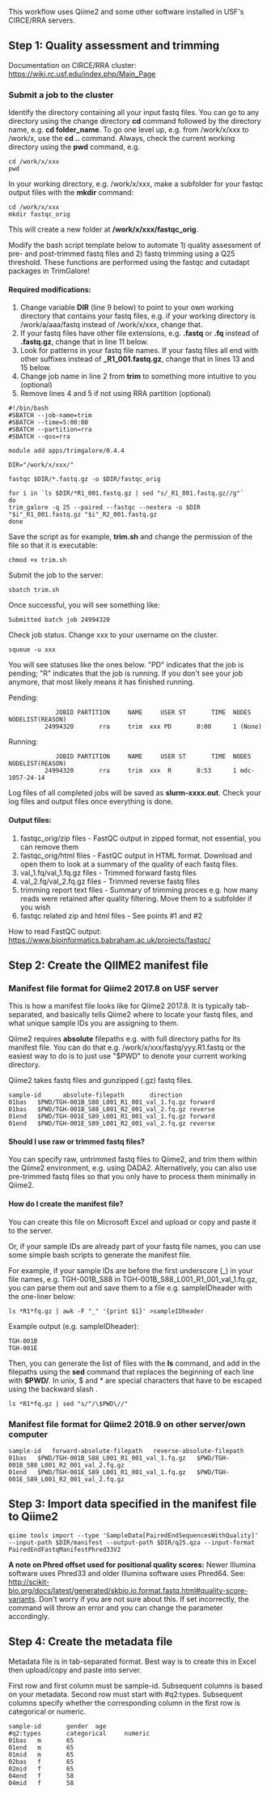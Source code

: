 This workflow uses Qiime2 and some other software installed in USF's CIRCE/RRA servers. 

## Step 1: Quality assessment and trimming

Documentation on CIRCE/RRA cluster: https://wiki.rc.usf.edu/index.php/Main_Page

### Submit a job to the cluster

Identify the directory containing all your input fastq files. You can go to any directory using the change directory **cd** command followed by the directory name, e.g. **cd folder_name**. To go one level up, e.g. from /work/x/xxx to /work/x, use the **cd ..** command. Always, check the current working directory using the **pwd** command, e.g.

```
cd /work/x/xxx
pwd
```
In your working directory, e.g. /work/x/xxx, make a subfolder for your fastqc output files with the **mkdir** command:

```
cd /work/x/xxx
mkdir fastqc_orig
```

This will create a new folder at **/work/x/xxx/fastqc_orig**.

Modify the bash script template below to automate 1) quality assessment of pre- and post-trimmed fastq files and 2) fastq trimming using a Q25 threshold. These functions are performed using the fastqc and cutadapt packages in TrimGalore!

#### Required modifications: 
1. Change variable **DIR** (line 9 below) to point to your own working directory that contains your fastq files, e.g. if your working directory is /work/a/aaa/fastq instead of /work/x/xxx, change that.
2. If your fastq files have other file extensions, e.g. **.fastq** or **.fq** instead of **.fastq.gz**, change that in line 11 below.
3. Look for patterns in your fastq file names. If your fastq files all end with other suffixes instead of **_R1_001.fastq.gz**, change that in lines 13 and 15 below.
4. Change job name in line 2 from **trim** to something more intuitive to you (optional)
5. Remove lines 4 and 5 if not using RRA partition (optional)

```
#!/bin/bash
#SBATCH --job-name=trim
#SBATCH --time=5:00:00
#SBATCH --partition=rra
#SBATCH --qos=rra

module add apps/trimgalore/0.4.4

DIR="/work/x/xxx/"

fastqc $DIR/*.fastq.gz -o $DIR/fastqc_orig

for i in `ls $DIR/*R1_001.fastq.gz | sed "s/_R1_001.fastq.gz//g"`
do
trim_galore -q 25 --paired --fastqc --nextera -o $DIR "$i"_R1_001.fastq.gz "$i"_R2_001.fastq.gz
done
```
Save the script as for example, **trim.sh** and change the permission of the file so that it is executable:

```
chmod +x trim.sh
```

Submit the job to the server:

```
sbatch trim.sh
```
Once successful, you will see something like:
```
Submitted batch job 24994320
```

Check job status. Change xxx to your username on the cluster.
```
squeue -u xxx
```
You will see statuses like the ones below. "PD" indicates that the job is pending; "R" indicates that the job is running. If you don't see your job anymore, that most likely means it has finished running.

Pending:

```
             JOBID PARTITION     NAME     USER ST       TIME  NODES NODELIST(REASON)
          24994320       rra     trim  xxx PD       0:00      1 (None)
```

Running:
```
             JOBID PARTITION     NAME     USER ST       TIME  NODES NODELIST(REASON)
          24994320       rra     trim  xxx  R       0:53      1 mdc-1057-24-14
```

Log files of all completed jobs will be saved as **slurm-xxxx.out**. Check your log files and output files once everything is done.

#### Output files:
1. fastqc_orig/zip files - FastQC output in zipped format, not essential, you can remove them
2. fastqc_orig/html files - FastQC output in HTML format. Download and open them to look at a summary of the quality of each fastq files.
3. val_1.fq/val_1.fq.gz files - Trimmed forward fastq files
4. val_2.fq/val_2.fq.gz files - Trimmed reverse fastq files
5. trimming report text files - Summary of trimming proces e.g. how many reads were retained after quality filtering. Move them to a subfolder if you wish
6. fastqc related zip and html files - See points #1 and #2

How to read FastQC output: https://www.bioinformatics.babraham.ac.uk/projects/fastqc/

## Step 2: Create the QIIME2 manifest file 

### Manifest file format for Qiime2 2017.8 on USF server
This is how a manifest file looks like for Qiime2 2017.8. It is typically tab-separated, and basically tells Qiime2 where to locate your fastq files, and what unique sample IDs you are assigning to them. 

Qiime2 requires **absolute** filepaths e.g. with full directory paths for its manifest file. You can do that e.g. /work/x/xxx/fastq/yyy.R1.fastq or the easiest way to do is to just use "$PWD" to denote your current working directory. 

Qiime2 takes fastq files and gunzipped (.gz) fastq files.

```
sample-id      absolute-filepath       direction
01bas   $PWD/TGH-001B_S88_L001_R1_001_val_1.fq.gz forward
01bas   $PWD/TGH-001B_S88_L001_R2_001_val_2.fq.gz reverse
01end   $PWD/TGH-001E_S89_L001_R1_001_val_1.fq.gz forward
01end   $PWD/TGH-001E_S89_L001_R2_001_val_2.fq.gz reverse
```

#### Should I use raw or trimmed fastq files?
You can specify raw, untrimmed fastq files to Qiime2, and trim them within the Qiime2 environment, e.g. using DADA2. Alternatively, you can also use pre-trimmed fastq files so that you only have to process them minimally in Qiime2. 

#### How do I create the manifest file?

You can create this file on Microsoft Excel and upload or copy and paste it to the server. 

Or, if your sample IDs are already part of your fastq file names, you can use some simple bash scripts to generate the manifest file. 

For example, if your sample IDs are before the first underscore (_) in your file names, e.g. TGH-001B_S88 in TGH-001B_S88_L001_R1_001_val_1.fq.gz, you can parse them out and save them to a file e.g. sampleIDheader with the one-liner below:
```
ls *R1*fq.gz | awk -F "_" '{print $1}' >sampleIDheader
```
Example output (e.g. sampleIDheader):
```
TGH-001B
TGH-001E
```
Then, you can generate the list of files with the **ls** command, and add in the filepaths using the **sed** command that replaces the beginning of each line with **$PWD/**. In unix, $ and * are special characters that have to be escaped using the backward slash \. 

```
ls *R1*fq.gz | sed "s/^/\$PWD\//"
```
 
### Manifest file format for Qiime2 2018.9 on other server/own computer

```
sample-id	forward-absolute-filepath	reverse-absolute-filepath
01bas	$PWD/TGH-001B_S88_L001_R1_001_val_1.fq.gz	$PWD/TGH-001B_S88_L001_R2_001_val_2.fq.gz
01end	$PWD/TGH-001E_S89_L001_R1_001_val_1.fq.gz	$PWD/TGH-001E_S89_L001_R2_001_val_2.fq.gz
```

## Step 3: Import data specified in the manifest file to Qiime2

```
qiime tools import --type 'SampleData[PairedEndSequencesWithQuality]' --input-path $DIR/manifest --output-path $DIR/q25.qza --input-format PairedEndFastqManifestPhred33V2
```

**A note on Phred offset used for positional quality scores:**
Newer Illumina software uses Phred33 and older Illumina software uses Phred64. See: http://scikit-bio.org/docs/latest/generated/skbio.io.format.fastq.html#quality-score-variants. Don't worry if you are not sure about this. If set incorrectly, the command will throw an error and you can change the parameter accordingly. 

## Step 4: Create the metadata file

Metadata file is in tab-separated format.  Best way is to create this in Excel then upload/copy and paste into server. 

First row and first column must be sample-id. Subsequent columns is based on your metadata.
Second row must start with #q2:types. Subsequent columns specify whether the corresponding column in the first row is categorical or numeric.

```
sample-id       gender  age           
#q2:types       categorical     numeric 
01bas   m       65     
01end   m       65      
01mid   m       65     
02bas   f       65      
02mid   f       65     
04end   f       58  
04mid   f       58      
```





